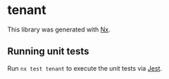 # tenant

This library was generated with [Nx](https://nx.dev).

## Running unit tests

Run `nx test tenant` to execute the unit tests via [Jest](https://jestjs.io).
